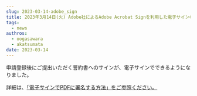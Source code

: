 ```yaml
---
slug: 2023-03-14-adobe_sign
title: 2023年3月14日(火) Adobe社によるAdobe Acrobat Signを利用した電子サインの導入
tags:
  - news
authros:
  - oogasawara
  - akatsumata
date: 2023-03-14
---
```


申請登録後にご提出いただく誓約書へのサインが、電子サインでできるようになりました。

詳細は、[「電子サインでPDFに署名する方法」をご参照ください。](/application/signing_PDF)
